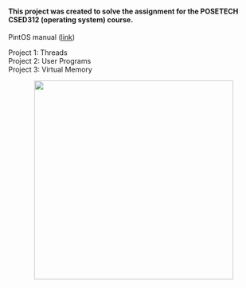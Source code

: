 #### This project was created to solve the assignment for the POSETECH CSED312 (operating system) course.

PintOS manual ([link](https://web.stanford.edu/~ouster/cgi-bin/cs140-spring20/pintos/pintos.html))

Project 1: Threads\
Project 2: User Programs\
Project 3: Virtual Memory

<p align="center">
  <img src="https://github.com/user-attachments/assets/f2e632db-c19e-4835-a23f-36601e6b69c1" width="400" height="400"/>
</p>
